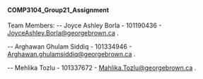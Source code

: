 #### COMP3104_Group21_Assignment 
Team Members:
-- Joyce  Ashley Borla - 101190436 - JoyceAshley.Borla@georgebrown.ca .

-- Arghawan Ghulam Siddiq - 101334946 - Arghawan.ghulamsiddiq@georgebrown.ca .

-- Mehlika Tozlu - 101337672 - Mahlika.Tozlu@georgebrown.ca .